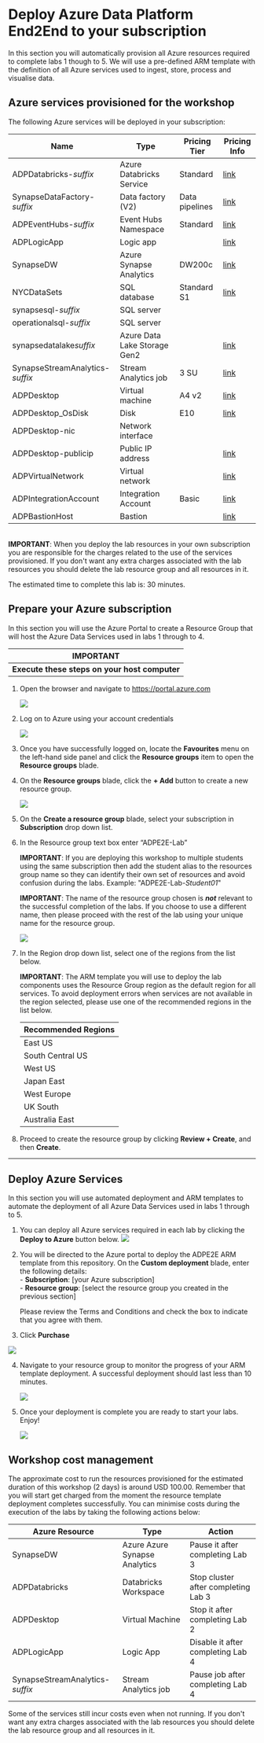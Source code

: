 # Deploy Azure Data Platform End2End to your subscription

In this section you will automatically provision all Azure resources required to complete labs 1 though to 5. We will use a pre-defined ARM template with the definition of all Azure services used to ingest, store, process and visualise data. 

## Azure services provisioned for the workshop

The following Azure services will be deployed in your subscription:

Name                        | Type | Pricing Tier | Pricing Info |
----------------------------|------|--------------|--------------|
ADPDatabricks-*suffix*      | Azure Databricks Service | Standard | [link](https://azure.microsoft.com/en-us/pricing/details/databricks/)
SynapseDataFactory-*suffix*	    | Data factory (V2) | Data pipelines | [link](https://azure.microsoft.com/en-us/pricing/details/data-factory/)
ADPEventHubs-*suffix*       | Event Hubs Namespace | Standard | [link](https://azure.microsoft.com/en-us/pricing/details/event-hubs/)
ADPLogicApp	                | Logic app | | [link](https://azure.microsoft.com/en-au/pricing/details/logic-apps/)
SynapseDW                   | Azure Synapse Analytics | DW200c | [link](https://azure.microsoft.com/en-us/pricing/details/synapse-analytics/gen2/)
NYCDataSets                   | SQL database | Standard S1 | [link](https://azure.microsoft.com/en-au/pricing/details/sql-database/single/)
synapsesql-*suffix*| SQL server || 
operationalsql-*suffix*| SQL server || 
synapsedatalake*suffix*	        | Azure Data Lake Storage Gen2 || [link](https://azure.microsoft.com/en-us/pricing/details/storage/data-lake/)
SynapseStreamAnalytics-*suffix*	| Stream Analytics job | 3 SU | [link](https://azure.microsoft.com/en-us/pricing/details/stream-analytics/)
ADPDesktop	                | Virtual machine | A4 v2 | [link](https://azure.microsoft.com/en-us/pricing/details/virtual-machines/windows/)
ADPDesktop_OsDisk	        | Disk | E10 | [link](https://azure.microsoft.com/en-us/pricing/details/managed-disks/)
ADPDesktop-nic	            | Network interface ||
ADPDesktop-publicip	        | Public IP address || [link](https://azure.microsoft.com/en-us/pricing/details/ip-addresses/)
ADPVirtualNetwork	        | Virtual network || [link](https://azure.microsoft.com/en-us/pricing/details/virtual-network/)
ADPIntegrationAccount       | Integration Account | Basic | [link](https://azure.microsoft.com/en-au/pricing/details/logic-apps/)
ADPBastionHost              | Bastion | | [link](https://azure.microsoft.com/en-au/pricing/details/azure-bastion/)


 <br>**IMPORTANT**: When you deploy the lab resources in your own subscription you are responsible for the charges related to the use of the services provisioned. If you don't want any extra charges associated with the lab resources you should delete the lab resource group and all resources in it.

The estimated time to complete this lab is: 30 minutes.

## Prepare your Azure subscription
In this section you will use the Azure Portal to create a Resource Group that will host the Azure Data Services used in labs 1 through to 4.

**IMPORTANT**|
-------------|
**Execute these steps on your host computer**|

1.	Open the browser and navigate to <https://portal.azure.com>

    ![](./Media/Lab0-Image01.png)

2.	Log on to Azure using your account credentials

    ![](./Media/Lab0-Image02.png)

3.	Once you have successfully logged on, locate the **Favourites** menu on the left-hand side panel and click the **Resource groups** item to open the **Resource groups** blade.

4.	On the **Resource groups** blade, click the **+ Add** button to create a new resource group.

    ![](./Media/Lab0-Image03.png)

5.	On the **Create a resource group** blade, select your subscription in **Subscription** drop down list.

6.	In the Resource group text box enter “ADPE2E-Lab”

    **IMPORTANT**: If you are deploying this workshop to multiple students using the same subscription then add the student alias to the resources group name so they can identify their own set of resources and avoid confusion during the labs. Example: "ADPE2E-Lab-*Student01*"

    **IMPORTANT**: The name of the resource group chosen is ***not*** relevant to the successful completion of the labs. If you choose to use a different name, then please proceed with the rest of the lab using your unique name for the resource group.

    ![](./Media/Lab0-Image04.png)

8.	In the Region drop down list, select one of the regions from the list below.

    **IMPORTANT**: The ARM template you will use to deploy the lab components uses the Resource Group region as the default region for all services. To avoid deployment errors when services are not available in the region selected, please use one of the recommended regions in the list below.

    Recommended Regions|
    -------------------|
    East US|
    South Central US|
    West US|
    Japan East|
    West Europe|
    UK South|
    Australia East|

9.	Proceed to create the resource group by clicking **Review + Create**, and then **Create**.

--------------------------------------
## Deploy Azure Services
In this section you will use automated deployment and ARM templates to automate the deployment of all Azure Data Services used in labs 1 through to 5.

1. You can deploy all Azure services required in each lab by clicking the **Deploy to Azure** button below. 
    <a href="https://portal.azure.com/#create/Microsoft.Template/uri/https%3A%2F%2Fraw.githubusercontent.com%2FfabragaMS%2FADPE2E%2Fmaster%2FDeploy%2Fazuredeploy.json"><img src="https://github.com/fabragaMS/ADPE2E/raw/master/Deploy/Media/deploytoazure.png"/></a>

2. You will be directed to the Azure portal to deploy the ADPE2E ARM template from this repository. On the **Custom deployment** blade, enter the following details:
    <br>- **Subscription**: [your Azure subscription]
    <br>- **Resource group**: [select the resource group you created in the previous section]

    Please review the Terms and Conditions and check the box to indicate that you agree with them.

3. Click **Purchase**

![](./Media/Lab0-Image10.png)

4. Navigate to your resource group to monitor the progress of your ARM template deployment. A successful deployment should last less than 10 minutes.

    ![](./Media/Lab0-Image11.png)

5. Once your deployment is complete you are ready to start your labs. Enjoy!

    ![](./Media/Lab0-Image09.png)

## Workshop cost management

The approximate cost to run the resources provisioned for the estimated duration of this workshop (2 days) is around USD 100.00. Remember that you will start get charged from the moment the resource template deployment completes successfully. You can minimise costs during the execution of the labs by taking the following actions below:

Azure Resource | Type | Action |
---------------|------|--------|
SynapseDW      | Azure Azure Synapse Analytics | Pause it after completing Lab 3|
ADPDatabricks | Databricks Workspace | Stop cluster after completing Lab 3
ADPDesktop | Virtual Machine | Stop it after completing Lab 2
ADPLogicApp | Logic App | Disable it after completing Lab 4
SynapseStreamAnalytics-*suffix* | Stream Analytics job | Pause job after completing Lab 4

Some of the services still incur costs even when not running. If you don't want any extra charges associated with the lab resources you should delete the lab resource group and all resources in it.
